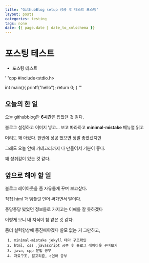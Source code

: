 ```yaml
---
title: "GithubBlog setup 성공 후 테스트 포스팅"
layout: posts
categories: testing
tags: none
date: {{ page.date | date_to_xmlschema }}
---
```


# 포스팅 테스트

+ 포스팅 테스트



'''cpp
#include<stdio.h>

int main(){
	printf("hello");
	return 0;
} 
'''

## 오늘의 한 일


 오늘 githubblog만 **6시간**은 잡았던 것 같다.
 
 블로그 설정하고 이미지 넣고... 보고 따라하고 **minimal-mistake** 메뉴얼 읽고
 
 머리도 꽤 아팠다. 한번에 성공 했으면 정말 좋았겠지만 
 
 그래도 오늘 안에 카테고리까지 다 만들어서 기분이 좋다.
 
 꽤 성취감이 있는 것 같다.
 
 
 
 

## 앞으로 해야 할 일

블로그 레이아웃을 좀 자유롭게 꾸며 보고싶다.

직접 html 과 템플릿 언어 써가면서 말이다.

퐁당퐁당 봤었던 정보들로 가지고는 이해를 잘 못하겠다

이렇게 보니 내 지식이 참 얕은 것 같다. 

좀더 실력향상에 증진해야겠다 쓸모 없는 거 그만하고,

	 1. minimal-mistake jekyll 테마 구조확인
	 2. html, css ,javascript 공부 후 블로그 레이아웃 꾸며보기
	 3. java, cpp 문법 공부
	 4. 자료구조, 알고리즘, c언어 공부

 
